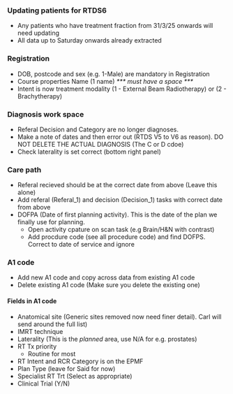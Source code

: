 ### Updating patients for RTDS6
- Any patients who have treatment fraction from 31/3/25 onwards will need updating
- All data up to Saturday onwards already extracted
### Registration
- DOB, postcode and sex (e.g. 1-Male) are mandatory in Registration
- Course properties Name (1 name) _*** must have a space ***_
- Intent is now treatment modality (1 - External Beam Radiotherapy) or (2 - Brachytherapy)
### Diagnosis work space
- Referal Decision and Category are no longer diagnoses.
- Make a note of dates and then error out (RTDS V5 to V6 as reason).  DO NOT DELETE THE ACTUAL DIAGNOSIS (The C or D cdoe)
- Check laterality is set correct (bottom right panel)
### Care path
- Referal recieved should be at the correct date from above (Leave this alone)
- Add referal (Referal_1) and decision (Decision_1) tasks with correct date from above
- DOFPA (Date of first planning activity). This is the date of the plan we finally use for planning.
  - Open activity cpature on scan task (e.g Brain/H&N with contrast)
  - Add procdure code (see all procedure code) and find DOFPS. Correct to date of service and ignore
### A1 code
- Add new A1 code and copy across data from existing A1 code
- Delete existing A1 code (Make sure you delete the existing one)

#### Fields in A1 code
- Anatomical site (Generic sites removed now need finer detail). Carl will send around the full list)
- IMRT technique
- Laterality (This is the _planned_ area, use N/A for e.g. prostates)
- RT Tx priority
   - Routine for most
- RT Intent and RCR Category is on the EPMF
- Plan Type (leave for Said for now)
- Specialist RT Trt (Select as appropriate)
- Clinical Trial (Y/N)
